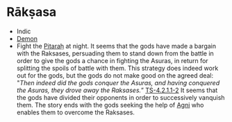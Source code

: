 # Rākṣasa
- Indic
- [Demon](demons.md)
- Fight the [Pitaraḥ](pitrs.md) at night. It seems that the gods have made a bargain with the Raksases, persuading them to stand down from the battle in order to give the gods a chance in fighting the Asuras, in return for splitting the spoils of battle with them. This strategy does indeed work out for the gods, but the gods do not make good on the agreed deal: "*Then indeed did the gods conquer the Asuras, and having conquered the Asuras, they drove away the Raksases.*” [TS-4.2.1.1-2](TS-4.2.1.1-2.md) It seems that the gods have divided their opponents in order to successively vanquish them. The story ends with the gods seeking the help of [Agni](agni.md) who enables them to overcome the Raksases.